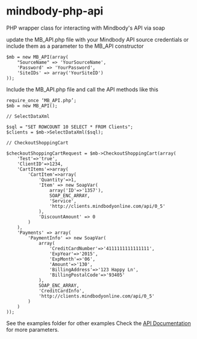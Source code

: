 mindbody-php-api
============

PHP wrapper class for interacting with Mindbody's API via soap

update the MB_API.php file with your Mindbody API source credentials or include them as a parameter to the MB_API constructor

    $mb = new MB_API(array(
    	"SourceName" => 'YourSourceName',
    	'Password' => 'YourPassword',
    	'SiteIDs' => array('YourSiteID')
    ));

Include the MB_API.php file and call the API methods like this 

	require_once ‘MB_API.php’;
	$mb = new MB_API();

	// SelectDataXml

	$sql = "SET ROWCOUNT 10 SELECT * FROM Clients";
	$clients = $mb->SelectDataXml($sql);

	// CheckoutShoppingCart

	$checkoutShoppingCartRequest = $mb->CheckoutShoppingCart(array(
		'Test'=>'true',
		'ClientID'=>1234,
		'CartItems'=>array(
			'CartItem'=>array(
				'Quantity'=>1,
				'Item' => new SoapVar(
					array('ID'=>'1357'), 
					SOAP_ENC_ARRAY, 
					'Service', 
					'http://clients.mindbodyonline.com/api/0_5'
				),
				'DiscountAmount' => 0
			)
		),
		'Payments' => array(
			'PaymentInfo' => new SoapVar(
				array(
					'CreditCardNumber'=>'4111111111111111', 
					'ExpYear'=>'2015', 
					'ExpMonth'=>'06', 
					'Amount'=>'130', 
					'BillingAddress'=>'123 Happy Ln', 
					'BillingPostalCode'=>'93405'
				), 
				SOAP_ENC_ARRAY, 
				'CreditCardInfo', 
				'http://clients.mindbodyonline.com/api/0_5'
			)
		)
	));

See the examples folder for other examples
Check the [API Documentation](https://api.mindbodyonline.com/doc) for more parameters. 